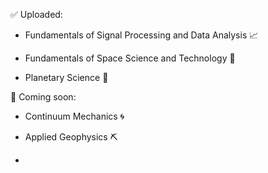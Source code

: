 ✅ Uploaded:

- Fundamentals of Signal Processing and Data Analysis 📈

- Fundamentals of Space Science and Technology 🚀

- Planetary Science 🦍

📌 Coming soon:

- Continuum Mechanics 🌀

- Applied Geophysics ⛏️
- 
